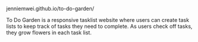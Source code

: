 jenniemwei.github.io/to-do-garden/

To Do Garden is a responsive tasklist website where users can create task lists to keep track of tasks they need to complete. As users check off tasks, they grow flowers in each task list.
